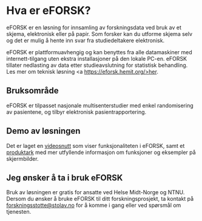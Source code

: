 # Hva er eFORSK?

eFORSK er en løsning for innsamling av forskningsdata ved bruk av et skjema, elektronisk eller på papir. Som forsker kan du utforme skjema selv og det er mulig å hente inn svar fra studiedeltakere elektronisk.

eFORSK er plattformuavhengig og kan benyttes fra alle datamaskiner med internett-tilgang uten ekstra installasjoner på den lokale PC-en. eFORSK tillater nedlasting av data etter studieavslutning for statistisk behandling. Les mer om teknisk løsning <a https://eforsk.hemit.org/>her</a>.

## Bruksområde
eFORSK er tilpasset nasjonale multisenterstudier med enkel randomisering av pasientene, og tilbyr elektronisk pasientrapportering. 

## Demo av løsningen
Det er laget en <a href="https://www.youtube.com/watch?v=gLJuXp_MljA" target="_blank">videosnutt</a> som viser funksjonaliteten i eFORSK, 
samt et <a href="https://github.com/HemitSystemutvikling/eFORSK/raw/master/eFORSK_produktark.pdf" target="_blank">produktark</a> med mer utfyllende informasjon om funksjoner og eksempler på skjermbilder.

## Jeg ønsker å ta i bruk eFORSK
Bruk av løsningen er gratis for ansatte ved Helse Midt-Norge og NTNU. Dersom du ønsker å bruke eFORSK til ditt forskningsprosjekt, ta kontakt på forskningsstotte@stolav.no for å komme i gang eller ved spørsmål om tjenesten.
